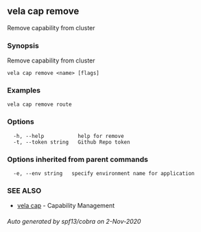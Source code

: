 ## vela cap remove

Remove capability from cluster

### Synopsis

Remove capability from cluster

```
vela cap remove <name> [flags]
```

### Examples

```
vela cap remove route
```

### Options

```
  -h, --help           help for remove
  -t, --token string   Github Repo token
```

### Options inherited from parent commands

```
  -e, --env string   specify environment name for application
```

### SEE ALSO

* [vela cap](vela_cap.md)	 - Capability Management

###### Auto generated by spf13/cobra on 2-Nov-2020

